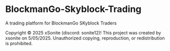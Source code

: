 # BlockmanGo-Skyblock-Trading
A trading platform for BlockmanGo SKyblock Traders

Copyright © 2025 xSonite (discord: sonite12)!
This project was created by xsonite on 5/05/2025.
Unauthorized copying, reproduction, or redistribution is prohibited.
